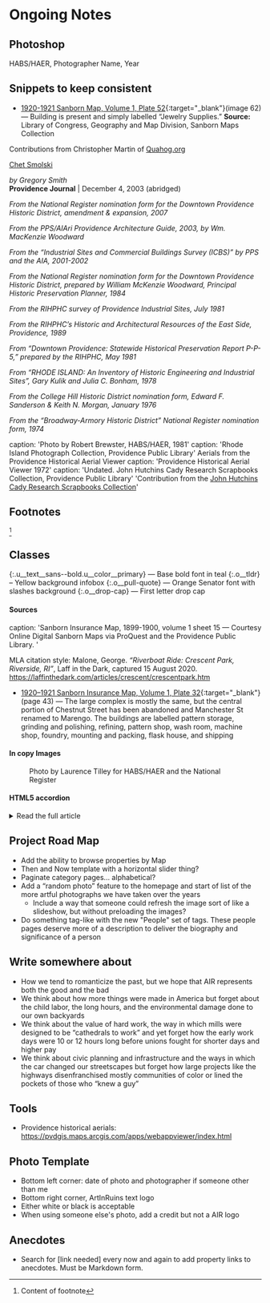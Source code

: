 
Ongoing Notes
=============

## Photoshop

HABS/HAER, Photographer Name, Year

## Snippets to keep consistent

+ [1920-1921 Sanborn Map, Volume 1, Plate 52](http://hdl.loc.gov/loc.gmd/g3774pm.g3774pm_g08099192001){:target="_blank"}(image 62) — Building is present and simply labelled “Jewelry Supplies.” **Source:** Library of Congress, Geography and Map Division, Sanborn Maps Collection

Contributions from Christopher Martin of <a href="https://quahog.org" target="_blank">Quahog.org</a>

<a href="//digitalcommons.ric.edu/smolski_images/61" target="_blank">Chet Smolski</a>

_by Gregory Smith_  
**Providence Journal** | December 4, 2003 (abridged)

_From the National Register nomination form for the Downtown Providence Historic District, amendment & expansion, 2007_

_From the PPS/AIAri Providence Architecture Guide, 2003, by Wm. MacKenzie Woodward_

_From the “Industrial Sites and Commercial Buildings Survey (ICBS)” by PPS and the AIA, 2001-2002_

_From the National Register nomination form for the Downtown Providence Historic District, prepared by William McKenzie Woodward, Principal Historic Preservation Planner, 1984_

_From the RIHPHC survey of Providence Industrial Sites, July 1981_

_From the RIHPHC’s Historic and Architectural Resources of the East Side, Providence, 1989_

_From “Downtown Providence: Statewide Historical Preservation Report P-P-5,” prepared by the RIHPHC, May 1981_

_From “RHODE ISLAND: An Inventory of Historic Engineering and Industrial Sites”, Gary Kulik and Julia C. Bonham, 1978_

_From the College Hill Historic District nomination form, Edward F. Sanderson & Keith N. Morgan, January 1976_

_From the “Broadway-Armory Historic District” National Register nomination form, 1974_

caption: 'Photo by Robert Brewster, HABS/HAER, 1981'
caption: 'Rhode Island Photograph Collection, Providence Public Library'
Aerials from the Providence Historical Aerial Viewer
caption: 'Providence Historical Aerial Viewer 1972'
caption: 'Undated. John Hutchins Cady Research Scrapbooks Collection, Providence Public Library'
'Contribution from the <a href="//provlibdigital.org/islandora/object/islandora%3A5102" target="_blank">John Hutchins Cady Research Scrapbooks Collection</a>'

## Footnotes
[^1]
[^1]: Content of footnote

## Classes
{:.u__text__sans--bold.u__color__primary} — Base bold font in teal
{:.o__tldr} – Yellow background infobox
{:.o__pull-quote} — Orange Senator font with slashes background
{:.o__drop-cap} — First letter drop cap

#### Sources

caption: 'Sanborn Insurance Map, 1899-1900, volume 1 sheet 15 — Courtesy Online Digital Sanborn Maps via ProQuest and the Providence Public Library. '

MLA citation style: 
Malone, George. _“Riverboat Ride: Crescent Park, Riverside, RI”_, Laff in the Dark, captured 15 August 2020. https://laffinthedark.com/articles/crescent/crescentpark.htm

+ [1920–1921 Sanborn Insurance Map, Volume 1, Plate 32](http://hdl.loc.gov/loc.gmd/g3774pm.g3774pm_g08099192001){:target="_blank"} (page 43) — The large complex is mostly the same, but the central portion of Chestnut Street has been abandoned and Manchester St renamed to Marengo. The buildings are labelled pattern storage, grinding and polishing, refining, pattern shop, wash room, machine shop, foundry, mounting and packing, flask house, and shipping


#### In copy Images

<figure class="u__img u__img--right" aria-hidden="true">
  <a href="#photo-amerscrew-habs-1970-03">
    <img src="{{ site.prod_url }}{{ site.propimg_path }}{{ page.slug }}/amerscrew-habs-1970-03.jpg" alt="" />
  </a>
  <figcaption>
    Photo by Laurence Tilley for HABS/HAER and the National Register
  </figcaption>
</figure>


#### HTML5 accordion

<details markdown="1" class="rhythm">
<summary>Read the full article</summary>
content in markdown form
</details>


## Project Road Map
* Add the ability to browse properties by Map
* Then and Now template with a horizontal slider thing?
* Paginate category pages… alphabetical?
* Add a “random photo” feature to the homepage and start of list of the more artful photographs we have taken over the years
  * Include a way that someone could refresh the image sort of like a slideshow, but without preloading the images?
* Do something tag-like with the new "People" set of tags. These people pages deserve more of a description to deliver the biography and significance of a person


## Write somewhere about
* How we tend to romanticize the past, but we hope that AIR represents both the good and the bad
* We think about how more things were made in America but forget about the child labor, the long hours, and the environmental damage done to our own backyards
* We think about the value of hard work, the way in which mills were designed to be “cathedrals to work” and yet forget how the early work days were 10 or 12 hours long before unions fought for shorter days and higher pay
* We think about civic planning and infrastructure and the ways in which the car changed our streetscapes but forget how large projects like the highways disenfranchised mostly communities of color or lined the pockets of those who “knew a guy”


## Tools
* Providence historical aerials: https://pvdgis.maps.arcgis.com/apps/webappviewer/index.html


## Photo Template
* Bottom left corner: date of photo and photographer if someone other than me
* Bottom right corner, ArtInRuins text logo
* Either white or black is acceptable
* When using someone else's photo, add a credit but not a AIR logo


## Anecdotes
+ Search for [link needed] every now and again to add property links to anecdotes. Must be Markdown form.

